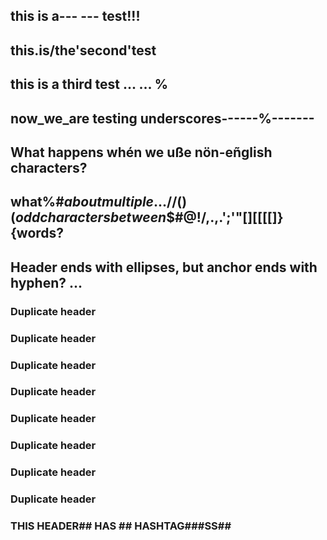 ## this is a--- --- test!!!

## this.is/the'second'test

## this is a third test ... ... %

## now_we_are testing underscores------%-------

## What happens whén we uße nön-eñglish characters?

## what%#$about multiple...//()(odd characters between$$#@!/,.,.';'"[][[[[]}{words?

## Header ends with ellipses, but anchor ends with hyphen? ...

### Duplicate header

### Duplicate header

### Duplicate header

### Duplicate header

### Duplicate header

### Duplicate header

### Duplicate header

### Duplicate header

### THIS HEADER## HAS ## HASHTAG###SS##

